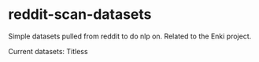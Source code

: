 # reddit-scan-datasets
Simple datasets pulled from reddit to do nlp on. Related to the Enki project.

Current datasets:
Titless
